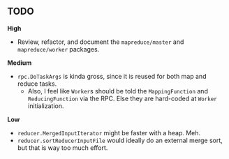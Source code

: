 ## TODO

**High**

* Review, refactor, and document the `mapreduce/master` and
  `mapreduce/worker` packages.

**Medium**

* `rpc.DoTaskArgs` is kinda gross, since it is reused for both map and
  reduce tasks.
  * Also, I feel like `Worker`s should be told the `MappingFunction` and
    `ReducingFunction` via the RPC. Else they are hard-coded at `Worker`
    initialization.

**Low**

* `reducer.MergedInputIterator` might be faster with a heap. Meh.
* `reducer.sortReducerInputFile` would ideally do an external merge
  sort, but that is way too much effort.
